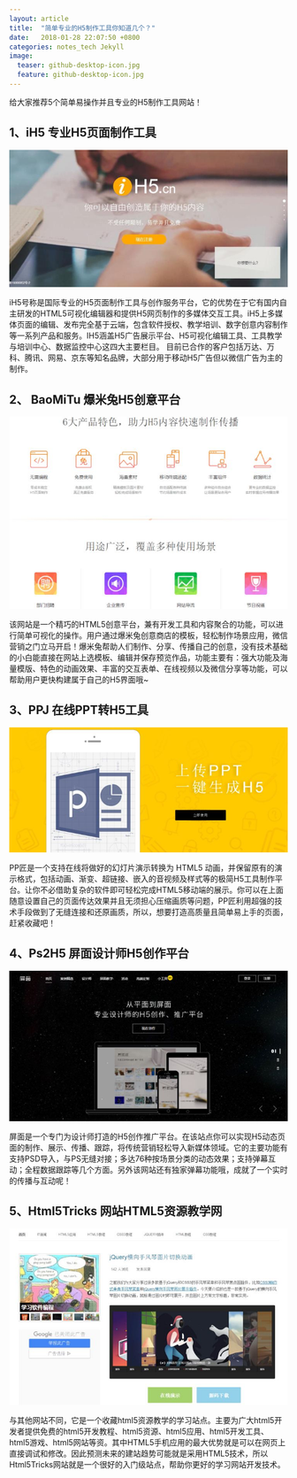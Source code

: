 ```yaml
---
layout: article
title:  "简单专业的H5制作工具你知道几个？"
date:   2018-01-28 22:07:50 +0800
categories: notes_tech Jekyll
image:
  teaser: github-desktop-icon.jpg
  feature: github-desktop-icon.jpg
---
```

给大家推荐5个简单易操作并且专业的H5制作工具网站！

## 1、iH5 专业H5页面制作工具
![iH5](https://github.com/capeucape/capeucape.github.io/raw/master/images/1.jpg)

iH5号称是国际专业的H5页面制作工具与创作服务平台，它的优势在于它有国内自主研发的HTML5可视化编辑器和提供H5网页制作的多媒体交互工具。iH5上多媒体页面的编辑、发布完全基于云端，包含软件授权、教学培训、数字创意内容制作等一系列产品和服务。IH5涵盖H5广告展示平台、H5可视化编辑工具、工具教学与培训中心、数据监控中心这四大主要栏目。 目前已合作的客户包括万达、万科、腾讯、网易、京东等知名品牌，大部分用于移动H5广告但以微信广告为主的制作。
## 2、 BaoMiTu 爆米兔H5创意平台

![baomitu](https://github.com/capeucape/capeucape.github.io/raw/master/images/2.jpg)

该网站是一个精巧的HTML5创意平台，兼有开发工具和内容聚合的功能，可以进行简单可视化的操作。用户通过爆米兔创意商店的模板，轻松制作场景应用，微信营销之门立马开启！爆米兔帮助人们制作、分享、传播自己的创意，没有技术基础的小白能直接在网站上选模板、编辑并保存预览作品，功能主要有：强大功能及海量模版、特色的动画效果、丰富的交互表单、在线视频以及微信分享等功能，可以帮助用户更快构建属于自己的H5界面哦~

## 3、PPJ 在线PPT转H5工具
![ppj](https://github.com/capeucape/capeucape.github.io/raw/master/images/3.jpg)

PP匠是一个支持在线将做好的幻灯片演示转换为 HTML5 动画，并保留原有的演示格式，包括动画、渐变、超链接、嵌入的音视频及样式等的极简H5工具制作平台。让你不必借助复杂的软件即可轻松完成HTML5移动端的展示。你可以在上面随意设置自己的页面传达效果并且无须担心压缩画质等问题，PP匠利用超强的技术手段做到了无缝连接和还原画质，所以，想要打造高质量且简单易上手的页面，赶紧收藏吧！

## 4、Ps2H5 屏面设计师H5创作平台

![ps2h5](https://github.com/capeucape/capeucape.github.io/raw/master/images/4.jpg)

屏面是一个专门为设计师打造的H5创作推广平台。在该站点你可以实现H5动态页面的制作、展示、传播、跟踪，将传统营销轻松导入新媒体领域。它的主要功能有支持PSD导入，与PS无缝对接；多达76种按场景分类的动态效果；支持弹幕互动；全程数据跟踪等几个方面。另外该网站还有独家弹幕功能哦，成就了一个实时的传播与互动呢！

## 5、Html5Tricks 网站HTML5资源教学网
![html5tricks](https://github.com/capeucape/capeucape.github.io/raw/master/images/5.jpg)

与其他网站不同，它是一个收藏html5资源教学的学习站点。主要为广大html5开发者提供免费的html5开发教程、html5资源、html5应用、html5开发工具、html5游戏、html5网站等资。其中HTML5手机应用的最大优势就是可以在网页上直接调试和修改。因此预测未来的建站趋势可能就是采用HTML5技术，所以Html5Tricks网站就是一个很好的入门级站点，帮助你更好的学习网站开发技术。

